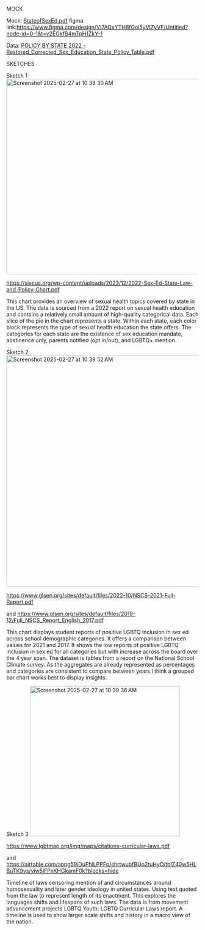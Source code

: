 MOCK


Mock:
[StateofSexEd.pdf](https://github.com/user-attachments/files/19074735/StateofSexEd.pdf)
figma link:https://www.figma.com/design/VI7AQxYTH8fGol5yVlZyVF/Untitled?node-id=0-1&t=v2EGkfB4mTpH1ZkY-1


Data:
[POLICY BY STATE 2022 - Restored_Corrected_Sex_Education_State_Policy_Table.pdf](https://github.com/user-attachments/files/19074758/POLICY.BY.STATE.2022.-.Restored_Corrected_Sex_Education_State_Policy_Table.pdf)






SKETCHES

Sketch 1
<img width="512" alt="Screenshot 2025-02-27 at 10 38 30 AM" src="https://github.com/user-attachments/assets/29499dae-ab29-4963-9e45-3b1150c343b4" />

https://siecus.org/wp-content/uploads/2023/12/2022-Sex-Ed-State-Law-and-Policy-Chart.pdf

This chart provides an overview of sexual health topics covered by state in the US. The data is sourced from a 2022 report on sexual health education and contains a relatively small amount of high-quality categorical data. Each slice of the pie in the chart represents a state. Within each state, each color block represents the type of sexual health education the state offers. The categories for each state are the existence of sex education mandate, abstinence only, parents notified (opt in/out), and LGBTQ+ mention. 

Sketch 2
<img width="606" alt="Screenshot 2025-02-27 at 10 39 52 AM" src="https://github.com/user-attachments/assets/83c3f3a3-8a84-43a6-a1e5-e961fcb8c93f" />

https://www.glsen.org/sites/default/files/2022-10/NSCS-2021-Full-Report.pdf 

and https://www.glsen.org/sites/default/files/2019-12/Full_NSCS_Report_English_2017.pdf 

This chart displays student reports of positive LGBTQ inclusion in sex ed across school demographic categories. It offers a comparison between values for 2021 and 2017. It shows the low reports of positive LGBTQ inclusion in sex ed for all categories but with increase across the board over the 4 year span. The dataset is tables from a report on the National School Climate survey. As the aggregates are already represented as percentages and categories are consistent to compare between years I think a grouped bar chart works best to display insights.

Sketch 3
<img width="393" alt="Screenshot 2025-02-27 at 10 39 36 AM" src="https://github.com/user-attachments/assets/ef2347e2-ad5c-4325-b3b1-9deb78b2cc15" />

https://www.lgbtmap.org/img/maps/citations-curricular-laws.pdf

and https://airtable.com/appg59iDuPhlLPPFp/shrtwubfBUo2tuHyO/tblZ40w5HLBuTK9vs/viw5lFPxKHGkamF0k?blocks=hide

Timeline of laws censoring mention of and circumstances around homosexuality and later gender ideology in united states. Using text quoted from the law to represent length of its enactment. This explores the languages shifts and lifespans of such laws. The data is from movement advancement projects LGBTQ Youth: LGBTQ Curricular Laws report. A timeline is used to show larger scale shifts and history in a macro view of the nation.

